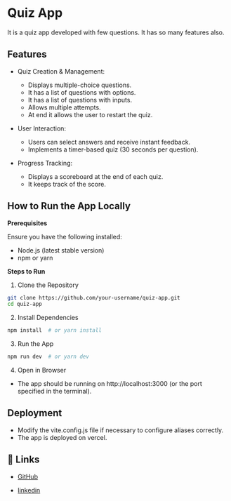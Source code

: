 # **Quiz App**

It is a quiz app developed with few questions. It has so many features also.

## **Features**

- Quiz Creation & Management:

    - Displays multiple-choice questions.
    - It has a list of questions with options.
    - It has a list of questions with inputs.
    - Allows multiple attempts.
    - At end it allows the user to restart the quiz.
- User Interaction:

    - Users can select answers and receive instant feedback.
    - Implements a timer-based quiz (30 seconds per question).

- Progress Tracking:
    - Displays a scoreboard at the end of each quiz.
    - It keeps track of the score.

## **How to Run the App Locally**

**Prerequisites**

Ensure you have the following installed:
- Node.js (latest stable version)
- npm or yarn

**Steps to Run**

1. Clone the Repository
```bash
git clone https://github.com/your-username/quiz-app.git
cd quiz-app
```
2. Install Dependencies
```bash
npm install  # or yarn install
```
3. Run the App
```bash
npm run dev  # or yarn dev
```
4. Open in Browser

- The app should be running on http://localhost:3000 (or the port specified in the terminal).

## Deployment

- Modify the vite.config.js file if necessary to configure aliases correctly.
- The app is deployed on vercel.

## 🔗 Links
- [GitHub](https://github.com/abhishekkesharwani914)

- [linkedin](https://www.linkedin.com/in/abhishek-kesharwani-5019b4215/)
